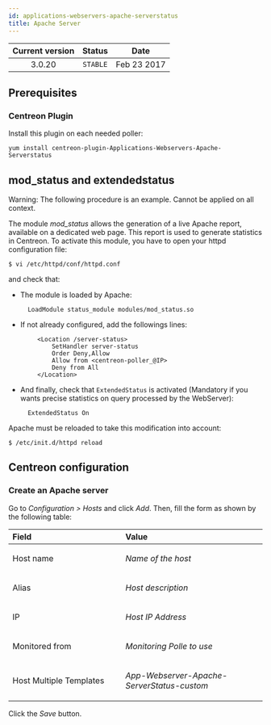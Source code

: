 ```yaml
---
id: applications-webservers-apache-serverstatus
title: Apache Server
---
```


| Current version | Status | Date |
| :-: | :-: | :-: |
| 3.0.20 | `STABLE` | Feb 23 2017 |

## Prerequisites
### Centreon Plugin
Install this plugin on each needed poller:

    yum install centreon-plugin-Applications-Webservers-Apache-Serverstatus

## mod\_status and extendedstatus
Warning: The following procedure is an example. Cannot be applied on all context.

The module *mod\_status* allows the generation of a live Apache report,
available on a dedicated web page. This report is used to generate
statistics in Centreon. To activate this module, you have to open your
httpd configuration file:

    $ vi /etc/httpd/conf/httpd.conf

and check that:

* The module is loaded by Apache:


        LoadModule status_module modules/mod_status.so

* If not already configured, add the followings lines:

```
        <Location /server-status>
            SetHandler server-status 
            Order Deny,Allow
            Allow from <centreon-poller_@IP>
            Deny from All
        </Location>
```

* And finally, check that `ExtendedStatus` is activated (Mandatory if
    you wants precise statistics on query processed by the WebServer):


        ExtendedStatus On

Apache must be reloaded to take this modification into account:

    $ /etc/init.d/httpd reload

## Centreon configuration
### Create an Apache server
Go to *Configuration &gt; Hosts* and click *Add*. Then, fill the form as
shown by the following table:

<table>
<colgroup>
<col width="44%" />
<col width="55%" />
</colgroup>
<thead>
<tr class="header">
<th align="left">Field</th>
<th align="left">Value</th>
</tr>
</thead>
<tbody>
<tr class="odd">
<td align="left"><p>Host name</p></td>
<td align="left"><p><em>Name of the host</em></p></td>
</tr>
<tr class="even">
<td align="left"><p>Alias</p></td>
<td align="left"><p><em>Host description</em></p></td>
</tr>
<tr class="odd">
<td align="left"><p>IP</p></td>
<td align="left"><p><em>Host IP Address</em></p></td>
</tr>
<tr class="even">
<td align="left"><p>Monitored from</p></td>
<td align="left"><p><em>Monitoring Polle to use</em></p></td>
</tr>
<tr class="odd">
<td align="left"><p>Host Multiple Templates</p></td>
<td align="left"><p><em>App-Webserver-Apache-ServerStatus-custom</em></p></td>
</tr>
</tbody>
</table>

Click the *Save* button.

